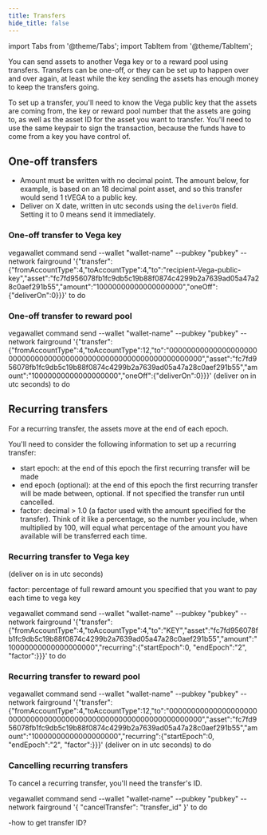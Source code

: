 ```yaml
---
title: Transfers
hide_title: false
---
```

import Tabs from '@theme/Tabs';
import TabItem from '@theme/TabItem';

You can send assets to another Vega key or to a reward pool using transfers. Transfers can be one-off, or they can be set up to happen over and over again, at least while the key sending the assets has enough money to keep the transfers going. 

To set up a transfer, you'll need to know the Vega public key that the assets are coming from, the key or reward pool number that the assets are going to, as well as the asset ID for the asset you want to transfer. You'll need to use the same keypair to sign the transaction, because the funds have to come from a key you have control of.

## One-off transfers

* Amount must be written with no decimal point. The amount below, for example, is based on an 18 decimal point asset, and so this transfer would send 1 tVEGA to a public key.
* Deliver on X date, written in utc seconds using the `deliverOn` field. Setting it to 0 means send it immediately. 

### One-off transfer to Vega key

<Tabs groupId="KeytoKeytransferOnce">
<TabItem value="cmd" label="Linux / OSX command line example">
vegawallet command send --wallet "wallet-name" --pubkey "pubkey" --network fairground '{"transfer":{"fromAccountType":4,"toAccountType":4,"to":"recipient-Vega-public-key","asset":"fc7fd956078fb1fc9db5c19b88f0874c4299b2a7639ad05a47a28c0aef291b55","amount":"10000000000000000000","oneOff":{"deliverOn":0}}}'
</TabItem>
<TabItem value="cmd" label="Windows command line example">
to do 
</TabItem>
</Tabs>

### One-off transfer to reward pool

<Tabs groupId="KeytoPooltransferOnce">
<TabItem value="cmd" label="Linux / OSX command line example">
vegawallet command send --wallet "wallet-name" --pubkey "pubkey" --network fairground '{"transfer":{"fromAccountType":4,"toAccountType":12,"to":"0000000000000000000000000000000000000000000000000000000000000000","asset":"fc7fd956078fb1fc9db5c19b88f0874c4299b2a7639ad05a47a28c0aef291b55","amount":"10000000000000000000","oneOff":{"deliverOn":0}}}' (deliver on in utc seconds) 
</TabItem>
<TabItem value="cmd" label="Windows command line example">
to do 
</TabItem>
</Tabs>

## Recurring transfers

For a recurring transfer, the assets move at the end of each epoch.

You'll need to consider the following information to set up a recurring transfer: 
* start epoch: at the end of this epoch the first recurring transfer will be made
* end epoch (optional): at the end of this epoch the first recurring transfer will be made between, optional. If not specified the transfer run until cancelled.
* factor: decimal > 1.0 (a factor used with the amount specified for the transfer). Think of it like a percentage, so the number you include, when multiplied by 100, will equal what percentage of the amount you have available will be transferred each time. 

### Recurring transfer to Vega key

(deliver on is in utc seconds)

factor: percentage of full reward amount you specified that you want to pay each time to vega key

<Tabs groupId="KeytoKeytransferRepeat">
<TabItem value="cmd" label="Linux / OSX command line">
vegawallet command send --wallet "wallet-name" --pubkey "pubkey" --network fairground '{"transfer":{"fromAccountType":4,"toAccountType":4,"to":"KEY","asset":"fc7fd956078fb1fc9db5c19b88f0874c4299b2a7639ad05a47a28c0aef291b55","amount":"10000000000000000000","recurring":{"startEpoch":0, "endEpoch":"2", "factor":}}}'
</TabItem>
<TabItem value="cmd" label="Windows command line example">
to do 
</TabItem>
</Tabs>
 
### Recurring transfer to reward pool 
<Tabs groupId="KeytoPooltransferRepeat">
<TabItem value="cmd" label="Linux / OSX command line">
vegawallet command send --wallet "wallet-name" --pubkey "pubkey" --network fairground '{"transfer":{"fromAccountType":4,"toAccountType":12,"to":"0000000000000000000000000000000000000000000000000000000000000000","asset":"fc7fd956078fb1fc9db5c19b88f0874c4299b2a7639ad05a47a28c0aef291b55","amount":"10000000000000000000","recurring":{"startEpoch":0, "endEpoch":"2", "factor":}}}' (deliver on in utc seconds) 
</TabItem>
<TabItem value="cmd" label="Windows command line example">
to do 
</TabItem>
</Tabs>

### Cancelling recurring transfers
To cancel a recurring transfer, you'll need the transfer's ID.

<Tabs groupId="canceltransfer">
<TabItem value="cmd" label="Linux / OSX command line">
vegawallet command send --wallet "wallet-name" --pubkey "pubkey" --network fairground '{ "cancelTransfer": "transfer_id" }'
</TabItem>
<TabItem value="cmd" label="Windows command line example">
to do 
</TabItem>
</Tabs>

-how to get transfer ID? 

